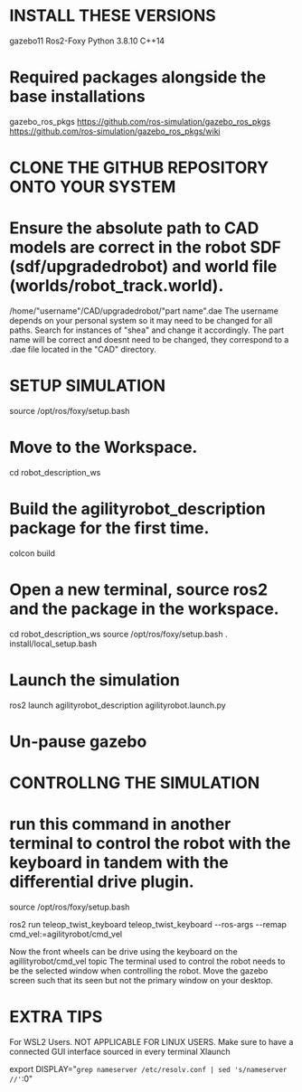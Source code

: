 # INSTALL THESE VERSIONS
gazebo11
Ros2-Foxy 
Python 3.8.10
C++14
# Required packages alongside the base installations
gazebo_ros_pkgs
https://github.com/ros-simulation/gazebo_ros_pkgs
https://github.com/ros-simulation/gazebo_ros_pkgs/wiki


# CLONE THE GITHUB REPOSITORY ONTO YOUR SYSTEM 



# Ensure the absolute path to CAD models are correct in the robot SDF (sdf/upgradedrobot) and world file (worlds/robot_track.world).
/home/"username"/CAD/upgradedrobot/"part name".dae
The username depends on your personal system so it may need to be changed for all paths. Search for instances of "shea" and change it accordingly.
The part name will be correct and doesnt need to be changed, they correspond to a .dae file located in the "CAD" directory.

# SETUP SIMULATION
source /opt/ros/foxy/setup.bash

# Move to the Workspace.
cd robot_description_ws

# Build the agilityrobot_description package for the first time.
colcon build

# Open a new terminal, source ros2 and the package in the workspace.
cd robot_description_ws
source /opt/ros/foxy/setup.bash
. install/local_setup.bash

# Launch the simulation
ros2 launch agilityrobot_description agilityrobot.launch.py

# Un-pause gazebo

# CONTROLLNG THE SIMULATION

# run this command in another terminal to control the robot with the keyboard in tandem with the differential drive plugin.
source /opt/ros/foxy/setup.bash

ros2 run teleop_twist_keyboard teleop_twist_keyboard --ros-args --remap cmd_vel:=agilityrobot/cmd_vel

Now the front wheels can be drive using the keyboard on the agillityrobot/cmd_vel topic
The terminal used to control the robot needs to be the selected window when controlling the robot. Move the gazebo screen such that its seen but not the primary window on your desktop.





# EXTRA TIPS

For WSL2 Users. NOT APPLICABLE FOR LINUX USERS.
Make sure to have a connected GUI interface sourced in every terminal
Xlaunch

export DISPLAY="`grep nameserver /etc/resolv.conf | sed 's/nameserver //'`:0"
